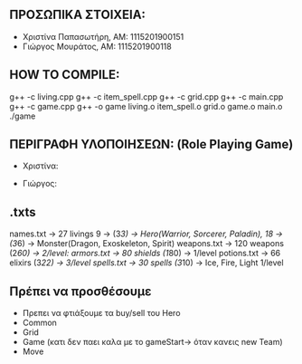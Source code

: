 ## ΠΡΟΣΩΠΙΚΑ ΣΤΟΙΧΕΙΑ:
-   Χριστίνα Παπασωτήρη, AM: 1115201900151
-   Γιώργος Μουράτος, ΑΜ: 1115201900118

## HOW TO COMPILE:
g++ -c living.cpp
g++ -c item_spell.cpp
g++ -c grid.cpp
g++ -c main.cpp
g++ -c game.cpp
g++ -o game living.o item_spell.o grid.o game.o main.o
./game 

## ΠΕΡΙΓΡΑΦΗ ΥΛΟΠΟΙΗΣΕΩΝ: (Role Playing Game)
- Χριστίνα: 

- Γιώργος:


## .txts
names.txt -> 27 livings 
    9 -> (3*3) -> Hero(Warrior, Sorcerer, Paladin),
    18 -> (3*6) ->  Monster(Dragon, Exoskeleton, Spirit)
weapons.txt -> 120 weapons (2*60) -> 2/level:
armors.txt -> 80 shields (1*80) -> 1/level
potions.txt -> 66 elixirs (3*22) -> 3/level
spells.txt -> 30 spells (3*10) -> Ice, Fire, Light 1/level

## Πρέπει να προσθέσουμε
- Πρεπει να φτιάξουμε τα buy/sell του Hero
- Common
- Grid
- Game (κατι δεν παει καλα με το gameStart-> όταν κανεις new Team)
- Move 
